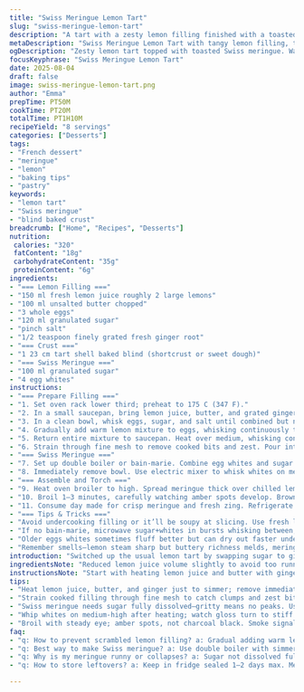 ```yaml
---
title: "Swiss Meringue Lemon Tart"
slug: "swiss-meringue-lemon-tart"
description: "A tart with a zesty lemon filling finished with a toasted Swiss meringue. Uses unsalted butter, whole eggs, and fresh lemon juice simmered to thicken. Swiss meringue made by gently warming egg whites and sugar before whipping to stiff peaks. Baked in a pre-blind baked shortcrust shell. A hint of ginger swaps in sugar for an earthy twist. Timing guided by texture and aroma rather than clock. Ideal for those who favor a balance of tart acidity and sweet toasted meringue with a buttery crumb base."
metaDescription: "Swiss Meringue Lemon Tart with tangy lemon filling, toasted Swiss meringue, buttery crust. Notes on texture, aroma cues, chilling, and broiling steps included."
ogDescription: "Zesty lemon tart topped with toasted Swiss meringue. Watch for browning, listen for bubbling, chill filling well. Balanced ginger twist and buttery crust clarity."
focusKeyphrase: "Swiss Meringue Lemon Tart"
date: 2025-08-04
draft: false
image: swiss-meringue-lemon-tart.png
author: "Emma"
prepTime: PT50M
cookTime: PT20M
totalTime: PT1H10M
recipeYield: "8 servings"
categories: ["Desserts"]
tags:
- "French dessert"
- "meringue"
- "lemon"
- "baking tips"
- "pastry"
keywords:
- "lemon tart"
- "Swiss meringue"
- "blind baked crust"
breadcrumb: ["Home", "Recipes", "Desserts"]
nutrition: 
 calories: "320"
 fatContent: "18g"
 carbohydrateContent: "35g"
 proteinContent: "6g"
ingredients:
- "=== Lemon Filling ==="
- "150 ml fresh lemon juice roughly 2 large lemons"
- "100 ml unsalted butter chopped"
- "3 whole eggs"
- "120 ml granulated sugar"
- "pinch salt"
- "1/2 teaspoon finely grated fresh ginger root"
- "=== Crust ==="
- "1 23 cm tart shell baked blind (shortcrust or sweet dough)"
- "=== Swiss Meringue ==="
- "100 ml granulated sugar"
- "4 egg whites"
instructions:
- "=== Prepare Filling ==="
- "1. Set oven rack lower third; preheat to 175 C (347 F)."
- "2. In a small saucepan, bring lemon juice, butter, and grated ginger just to a simmer. Aroma sharp but warm. Remove promptly."
- "3. In a clean bowl, whisk eggs, sugar, and salt until combined but not foamy."
- "4. Gradually add warm lemon mixture to eggs, whisking continuously to avoid scrambling."
- "5. Return entire mixture to saucepan. Heat over medium, whisking constantly. Look for jiggle thickening, not full boil—around 11–12 minutes. Remove at first foamy bubble formation. Texture should coat spoon with a thick veil, almost pudding-like."
- "6. Strain through fine mesh to remove cooked bits and zest. Pour into baked crust cradle. Slide into oven to bake 14 minutes or until filling edges set but center still slightly wobbly. Slight sinking indicates doneness within distinction. Let cool for 30 minutes at room temp then chill 90 minutes minimum; cold filling holds meringue better."
- "=== Swiss Meringue ==="
- "7. Set up double boiler or bain-marie. Combine egg whites and sugar in heatproof bowl over simmering water—not boiling. Constant stir to dissolve sugar fully. Test with fingers—no grit means ready. Target temp 60–65 C (140–149 F)."
- "8. Immediately remove bowl. Use electric mixer to whisk whites on medium-high. Watch transformation from shiny gloss to stable peaks. Should be cool to touch before use, around 5–7 minutes of whipping. Important: hot meringue deflates easily if rushed to oven."
- "=== Assemble and Torch ==="
- "9. Heat oven broiler to high. Spread meringue thick over chilled lemon layer, sealing edges to prevent shrinking. Look for soft pillowy height, soft peaks, no gaps."
- "10. Broil 1–3 minutes, carefully watching amber spots develop. Brown but not burnt—smoke means too far. Alternate broiler power among ovens; some hotter than others. If worried, use kitchen torch to brown evenly."
- "11. Consume day made for crisp meringue and fresh zing. Refrigerate leftovers up to 2 days; crust may soften."
- "=== Tips & Tricks ==="
- "Avoid undercooking filling or it’ll be soupy at slicing. Use fresh lemons; bottled juice lacks bite. Ginger adds unexpected warmth offsetting sweetness. If egg white volume drops, dry bowl or whisk likely culprit. Meringue too runny? Sugar not dissolved fully. Use metal or glass bowls for meringue (no plastic). Blind bake crust with pie weights to prevent sogginess under filling. Allow entire tart to cool fully before meringue."
- "If no bain-marie, microwave sugar+whites in bursts whisking between, watching temperature carefully. Don’t rush stirring or fluffing; this is where failed meringues happen most."
- "Older eggs whites sometimes fluff better but can dry out faster under heat. Freshness balanced with technique."
- "Remember smells—lemon steam sharp but buttery richness melds, meringue sweet egg aroma toasted wood smokes notes alarms if burning. Visuals more than timers; listen to quiet cues."
introduction: "Switched up the usual lemon tart by swapping sugar to ginger in the filling for a surprising warmth. Started with cold beaten eggs whisked into hot citrus and butter — tricky because if not gradual, ends up scrambled bits instead of silky. Thickens to almost pudding level; must look for coating that clings. Chilled fully before Swiss meringue to keep layers distinct. Meringue isn’t just fluff; low-temp sugar dissolution critical before whipping or it’ll collapse in oven. Broil method: Watch, don’t clock. Key is visual brown patches, not charred black. Bought a little kitchen torch last time; saved me a burnt batch. Crust preblind baked with pie weights to avoid soggy bottom, which I learned the hard way. Texture contrast needed for that bite — crisp base, tart cream, toasted airy meringue."
ingredientsNote: "Reduced lemon juice volume slightly to avoid too runny filling. Ginger substitution for half the sugar adds complexity not overpowering. Butter amount lessened to maintain balance with fresh acids. More egg whites to increase meringue stability since the added moisture from filling can weigh it down. Use fresh lemons — zest oils can vary so testing helps adjust sourness. Shortcrust or sweet dough, depends on palate preference but must be blind baked fully to avoid soggy bottom and waterlogged crust. Sugar type critical for meringue — fine granulated dissolves better, coarse risks graininess. Using metal bowls keeps temp consistent during heating. Fresh eggs for meringue but a day or two old won’t harm whipping once warmed properly. Chilling times flexible if monitored by feel and look rather than strict minutes."
instructionsNote: "Start with heating lemon juice and butter with ginger, removing right as it begins simmering to preserve flavors and prevent butter separation. Incorporate carefully into eggs and sugar; whisk during entire heating process to prevent scrambling. Strain to remove unexpected cooked bits; batteries tested. Bake filling just till set edges and slightly wobbly middle to retain creaminess. Chill before meringue — cold stops layers mixing. Create Swiss meringue by heating whites and sugar over hot water, stirring well until no sugar crust remains. Whip off heat until cool and stiff peaks form, ensuring a glossy surface that holds shape. Spread quickly and cover edges to avoid leaks. Broiler step crucial — watch for amber ambering, less is more. For uneven browning, use kitchen torch gently to fill in. Remember timing is approximate, sensory cues always rule. Store chilled or eat fresh the day of; meringue softens with time. Practice shows err on side of underbaked filling rather than overlumpy. Older eggs whites sometimes produce better volume but keep dry bowls and utensils."
tips:
- "Heat lemon juice, butter, and ginger just to simmer; remove immediately or butter breaks down. Ginger adds warmth but too much bites hard. Constant whisk when adding lemon mix to eggs prevents scrambling; gradual pour saves texture."
- "Strain cooked filling through fine mesh to catch clumps and zest bits. Baking filling until edges set with a slight wobble in middle nails creamy finish. Let cool before chilling; cold filling holds meringue better — no mix or shrink."
- "Swiss meringue needs sugar fully dissolved—gritty means no peaks. Use a double boiler not boiling water or microwave in bursts, stirring between runs. Target 60–65 C temp landing zone; less, meringue falls flat, more risks curdle."
- "Whip whites on medium-high after heating; watch gloss turn to stiff peaks. Cool to touch before spreading. Hot meringue collapses under heat. Spread thick; seal edges tight or meringue shrinks or leaks during broil or torching phase."
- "Broil with steady eye; amber spots, not charcoal black. Smoke signals overdone. Kitchen torch on hand helps fix uneven browning fast. Older egg whites fluff better (dry bowls mandatory). Underbaked filling yields runny tart; filler must jiggle thick, not set hard."
faq:
- "q: How to prevent scrambled lemon filling? a: Gradual adding warm lemon mix to eggs while whisking nonstop. Don’t rush. Heat on medium low; watch for thick jiggle, not rapid boil. Strain after cooking helps remove bits."
- "q: Best way to make Swiss meringue? a: Use double boiler with simmer water. Stir sugar and whites constantly till no grit. If no stove, microwave in short bursts stirring in-between. Target 60–65 C is key. Electric mixer whipping after, peaks must be stable and glossy."
- "q: Why is my meringue runny or collapses? a: Sugar not dissolved fully or whites too warm. Whip cool meringue only. Bowls or utensils with fat ruin volume. Use metal/glass. Fresh or day-old whites behave differently but technique trumps freshness sometimes."
- "q: How to store leftovers? a: Keep in fridge sealed 1–2 days max. Meringue softens fast but crust stays crisp longer if blind baked well. Reheat broiler quick touch or torch if top dulls. Filling chilled holds layers distinct but avoid long storage."

---
```

